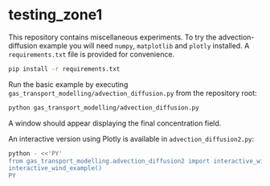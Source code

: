 # testing_zone1

This repository contains miscellaneous experiments. To try the advection-diffusion example you will need `numpy`, `matplotlib` and `plotly` installed. A `requirements.txt` file is provided for convenience.

```bash
pip install -r requirements.txt
```

Run the basic example by executing `gas_transport_modelling/advection_diffusion.py` from the repository root:

```bash
python gas_transport_modelling/advection_diffusion.py
```

A window should appear displaying the final concentration field.

An interactive version using Plotly is available in `advection_diffusion2.py`:

```bash
python - <<'PY'
from gas_transport_modelling.advection_diffusion2 import interactive_wind_example
interactive_wind_example()
PY
```
